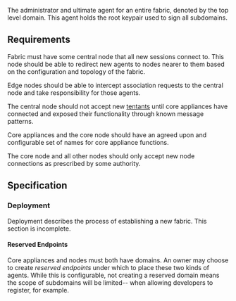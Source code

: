 The administrator and ultimate agent for an entire fabric, denoted by the top level domain. This agent holds the root keypair used to sign all subdomains. 

## Requirements

Fabric must have some central node that all new sessions connect to. This node should be able to redirect new agents to nodes nearer to them based on the configuration and topology of the fabric.

Edge nodes should be able to intercept association requests to the central node and take responsibility for those agents.

The central node should not accept new [tentants][Tenant] until core appliances have connected and exposed their functionality through known message patterns.

Core appliances and the core node should have an agreed upon and configurable set of names for core appliance functions.

The core node and all other nodes should only accept new node connections as prescribed by some authority.

## Specification

### Deployment

Deployment describes the process of establishing a new fabric. This section is incomplete. 

#### Reserved Endpoints

Core appliances and nodes must both have domains. An owner may choose to create *reserved endpoints* under which to place these two kinds of agents. While this is configurable, not creating a reserved domain means the scope of subdomains will be limited-- when allowing developers to register, for example. 


<!-- Reference for TOC -->

[Tenant]:/pages/fabric/Tenant.md
